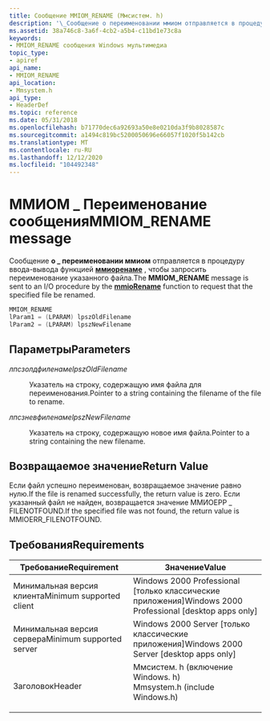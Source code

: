 ```yaml
---
title: Сообщение MMIOM_RENAME (Ммсистем. h)
description: '\_Сообщение о переименовании ммиом отправляется в процедуру ввода-вывода функцией ммиоренаме, чтобы запросить переименование указанного файла.'
ms.assetid: 38a746c8-3a6f-4cb2-a5b4-c11bd1e73c8a
keywords:
- MMIOM_RENAME сообщения Windows мультимедиа
topic_type:
- apiref
api_name:
- MMIOM_RENAME
api_location:
- Mmsystem.h
api_type:
- HeaderDef
ms.topic: reference
ms.date: 05/31/2018
ms.openlocfilehash: b71770dec6a92693a50e8e0210da3f9b8028587c
ms.sourcegitcommit: a1494c819bc5200050696e66057f1020f5b142cb
ms.translationtype: MT
ms.contentlocale: ru-RU
ms.lasthandoff: 12/12/2020
ms.locfileid: "104492348"
---
```

# <a name="mmiom_rename-message"></a><span data-ttu-id="90db3-104">ММИОМ \_ Переименование сообщения</span><span class="sxs-lookup"><span data-stu-id="90db3-104">MMIOM\_RENAME message</span></span>

<span data-ttu-id="90db3-105">Сообщение **о \_ переименовании ммиом** отправляется в процедуру ввода-вывода функцией [**ммиоренаме**](/windows/win32/api/mmiscapi/nf-mmiscapi-mmiorename) , чтобы запросить переименование указанного файла.</span><span class="sxs-lookup"><span data-stu-id="90db3-105">The **MMIOM\_RENAME** message is sent to an I/O procedure by the [**mmioRename**](/windows/win32/api/mmiscapi/nf-mmiscapi-mmiorename) function to request that the specified file be renamed.</span></span>


```C++
MMIOM_RENAME 
lParam1 = (LPARAM) lpszOldFilename 
lParam2 = (LPARAM) lpszNewFilename 
```



## <a name="parameters"></a><span data-ttu-id="90db3-106">Параметры</span><span class="sxs-lookup"><span data-stu-id="90db3-106">Parameters</span></span>

<dl> <dt>

<span data-ttu-id="90db3-107"><span id="lpszOldFilename"></span><span id="lpszoldfilename"></span><span id="LPSZOLDFILENAME"></span>*лпсзолдфиленаме*</span><span class="sxs-lookup"><span data-stu-id="90db3-107"><span id="lpszOldFilename"></span><span id="lpszoldfilename"></span><span id="LPSZOLDFILENAME"></span>*lpszOldFilename*</span></span>
</dt> <dd>

<span data-ttu-id="90db3-108">Указатель на строку, содержащую имя файла для переименования.</span><span class="sxs-lookup"><span data-stu-id="90db3-108">Pointer to a string containing the filename of the file to rename.</span></span>

</dd> <dt>

<span data-ttu-id="90db3-109"><span id="lpszNewFilename"></span><span id="lpsznewfilename"></span><span id="LPSZNEWFILENAME"></span>*лпсзневфиленаме*</span><span class="sxs-lookup"><span data-stu-id="90db3-109"><span id="lpszNewFilename"></span><span id="lpsznewfilename"></span><span id="LPSZNEWFILENAME"></span>*lpszNewFilename*</span></span>
</dt> <dd>

<span data-ttu-id="90db3-110">Указатель на строку, содержащую новое имя файла.</span><span class="sxs-lookup"><span data-stu-id="90db3-110">Pointer to a string containing the new filename.</span></span>

</dd> </dl>

## <a name="return-value"></a><span data-ttu-id="90db3-111">Возвращаемое значение</span><span class="sxs-lookup"><span data-stu-id="90db3-111">Return Value</span></span>

<span data-ttu-id="90db3-112">Если файл успешно переименован, возвращаемое значение равно нулю.</span><span class="sxs-lookup"><span data-stu-id="90db3-112">If the file is renamed successfully, the return value is zero.</span></span> <span data-ttu-id="90db3-113">Если указанный файл не найден, возвращается значение ММИОЕРР \_ FILENOTFOUND.</span><span class="sxs-lookup"><span data-stu-id="90db3-113">If the specified file was not found, the return value is MMIOERR\_FILENOTFOUND.</span></span>

## <a name="requirements"></a><span data-ttu-id="90db3-114">Требования</span><span class="sxs-lookup"><span data-stu-id="90db3-114">Requirements</span></span>



| <span data-ttu-id="90db3-115">Требование</span><span class="sxs-lookup"><span data-stu-id="90db3-115">Requirement</span></span> | <span data-ttu-id="90db3-116">Значение</span><span class="sxs-lookup"><span data-stu-id="90db3-116">Value</span></span> |
|-------------------------------------|-----------------------------------------------------------------------------------------------------------|
| <span data-ttu-id="90db3-117">Минимальная версия клиента</span><span class="sxs-lookup"><span data-stu-id="90db3-117">Minimum supported client</span></span><br/> | <span data-ttu-id="90db3-118">Windows 2000 Professional \[только классические приложения\]</span><span class="sxs-lookup"><span data-stu-id="90db3-118">Windows 2000 Professional \[desktop apps only\]</span></span><br/>                                                |
| <span data-ttu-id="90db3-119">Минимальная версия сервера</span><span class="sxs-lookup"><span data-stu-id="90db3-119">Minimum supported server</span></span><br/> | <span data-ttu-id="90db3-120">Windows 2000 Server \[только классические приложения\]</span><span class="sxs-lookup"><span data-stu-id="90db3-120">Windows 2000 Server \[desktop apps only\]</span></span><br/>                                                      |
| <span data-ttu-id="90db3-121">Заголовок</span><span class="sxs-lookup"><span data-stu-id="90db3-121">Header</span></span><br/>                   | <dl> <span data-ttu-id="90db3-122"><dt>Ммсистем. h (включение Windows. h)</dt></span><span class="sxs-lookup"><span data-stu-id="90db3-122"><dt>Mmsystem.h (include Windows.h)</dt></span></span> </dl> |



 

